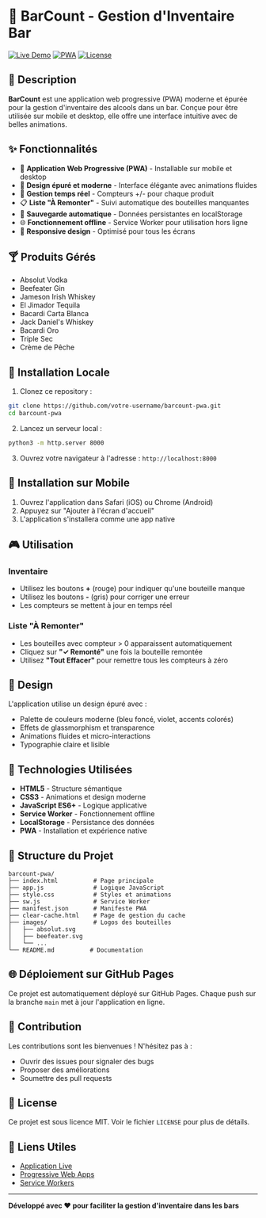 # 🍺 BarCount - Gestion d'Inventaire Bar

[![Live Demo](https://img.shields.io/badge/Live%20Demo-GitHub%20Pages-blue)](https://votre-username.github.io/barcount-pwa/)
[![PWA](https://img.shields.io/badge/PWA-Ready-green)](https://web.dev/progressive-web-apps/)
[![License](https://img.shields.io/badge/License-MIT-yellow)](LICENSE)

## 🎯 Description

**BarCount** est une application web progressive (PWA) moderne et épurée pour la gestion d'inventaire des alcools dans un bar. Conçue pour être utilisée sur mobile et desktop, elle offre une interface intuitive avec de belles animations.

## ✨ Fonctionnalités

- 📱 **Application Web Progressive (PWA)** - Installable sur mobile et desktop
- 🎨 **Design épuré et moderne** - Interface élégante avec animations fluides
- 🔄 **Gestion temps réel** - Compteurs +/- pour chaque produit
- 📋 **Liste "À Remonter"** - Suivi automatique des bouteilles manquantes
- 💾 **Sauvegarde automatique** - Données persistantes en localStorage
- 🌐 **Fonctionnement offline** - Service Worker pour utilisation hors ligne
- 📱 **Responsive design** - Optimisé pour tous les écrans

## 🍸 Produits Gérés

- Absolut Vodka
- Beefeater Gin
- Jameson Irish Whiskey
- El Jimador Tequila
- Bacardi Carta Blanca
- Jack Daniel's Whiskey
- Bacardi Oro
- Triple Sec
- Crème de Pêche

## 🚀 Installation Locale

1. Clonez ce repository :
```bash
git clone https://github.com/votre-username/barcount-pwa.git
cd barcount-pwa
```

2. Lancez un serveur local :
```bash
python3 -m http.server 8000
```

3. Ouvrez votre navigateur à l'adresse : `http://localhost:8000`

## 📱 Installation sur Mobile

1. Ouvrez l'application dans Safari (iOS) ou Chrome (Android)
2. Appuyez sur "Ajouter à l'écran d'accueil"
3. L'application s'installera comme une app native

## 🎮 Utilisation

### Inventaire
- Utilisez les boutons **+** (rouge) pour indiquer qu'une bouteille manque
- Utilisez les boutons **-** (gris) pour corriger une erreur
- Les compteurs se mettent à jour en temps réel

### Liste "À Remonter"
- Les bouteilles avec compteur > 0 apparaissent automatiquement
- Cliquez sur **"✓ Remonté"** une fois la bouteille remontée
- Utilisez **"Tout Effacer"** pour remettre tous les compteurs à zéro

## 🎨 Design

L'application utilise un design épuré avec :
- Palette de couleurs moderne (bleu foncé, violet, accents colorés)
- Effets de glassmorphism et transparence
- Animations fluides et micro-interactions
- Typographie claire et lisible

## 🔧 Technologies Utilisées

- **HTML5** - Structure sémantique
- **CSS3** - Animations et design moderne
- **JavaScript ES6+** - Logique applicative
- **Service Worker** - Fonctionnement offline
- **LocalStorage** - Persistance des données
- **PWA** - Installation et expérience native

## 📂 Structure du Projet

```
barcount-pwa/
├── index.html          # Page principale
├── app.js              # Logique JavaScript
├── style.css           # Styles et animations
├── sw.js               # Service Worker
├── manifest.json       # Manifeste PWA
├── clear-cache.html    # Page de gestion du cache
├── images/             # Logos des bouteilles
│   ├── absolut.svg
│   ├── beefeater.svg
│   └── ...
└── README.md          # Documentation
```

## 🌐 Déploiement sur GitHub Pages

Ce projet est automatiquement déployé sur GitHub Pages. Chaque push sur la branche `main` met à jour l'application en ligne.

## 🤝 Contribution

Les contributions sont les bienvenues ! N'hésitez pas à :
- Ouvrir des issues pour signaler des bugs
- Proposer des améliorations
- Soumettre des pull requests

## 📄 License

Ce projet est sous licence MIT. Voir le fichier `LICENSE` pour plus de détails.

## 🔗 Liens Utiles

- [Application Live](https://votre-username.github.io/barcount-pwa/)
- [Progressive Web Apps](https://web.dev/progressive-web-apps/)
- [Service Workers](https://developer.mozilla.org/fr/docs/Web/API/Service_Worker_API)

---

**Développé avec ❤️ pour faciliter la gestion d'inventaire dans les bars**

